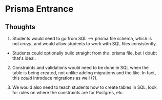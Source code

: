 # Prisma Entrance

## Thoughts
1. Students would need to go from SQL --> prisma file schema, which is not _crazy_, and would allow students to work with SQL files consistently.
  - Students could optionally build straight from the .prisma file, but I doubt that's ideal.

2. Constraints and validations would need to be done in SQL when the table is being created, not unlike adding migrations and the like. In fact, this _could_ introduce migrations as well (?).

3. We would also need to teach students how to create tables in SQL, look for rules on where the constraints are for Postgres, etc.
